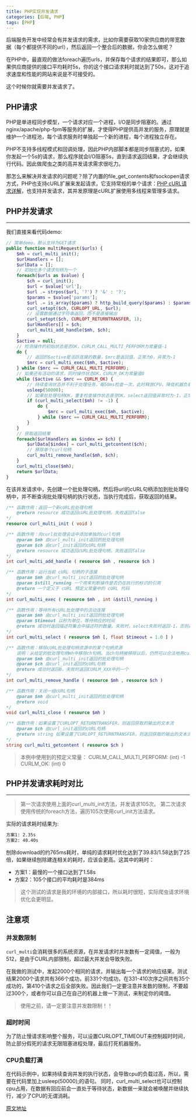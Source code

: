 ```yaml
---
title: PHP实现并发请求
categories: [后端, PHP]
tags: [PHP]
---
```


后端服务开发中经常会有并发请求的需求，比如你需要获取10家供应商的带宽数据（每个都提供不同的url），然后返回一个整合后的数据，你会怎么做呢？

在PHP中，最直观的做法foreach遍历urls，并保存每个请求的结果即可，那么如果供应商提供的接口平均耗时5s，你的这个接口请求耗时就达到了50s，这对于追求速度和性能的网站来说是不可接受的。

这个时候你就需要并发请求了。

## PHP请求

PHP是单进程同步模型，一个请求对应一个进程，I/O是同步阻塞的。通过nginx/apache/php-fpm等服务的扩展，才使得PHP提供高并发的服务，原理就是维护一个进程池，每个请求服务时单独起一个新的进程，每个进程独立存在。

PHP不支持多线程模式和回调处理，因此PHP内部脚本都是同步阻塞式的，如果你发起一个5s的请求，那么程序就会I/O阻塞5s，直到请求返回结果，才会继续执行代码。因此做爬虫之类的高并发请求需求很吃力。

那怎么来解决并发请求的问题呢？除了内置的file_get_contents和fsockopen请求方式，PHP也支持cURL扩展来发起请求，它支持常规的单个请求：[PHP cURL请求详解](https://segmentfault.com/a/1190000014922772#articleHeader3)，也支持并发请求，其并发原理是cURL扩展使用多线程来管理多请求。

## PHP并发请求
---

我们直接来看代码demo:

```php
// 简单demo，默认支持为GET请求
public function multiRequest($urls) {
    $mh = curl_multi_init();
    $urlHandlers = [];
    $urlData = [];
    // 初始化多个请求句柄为一个
    foreach($urls as $value) {
        $ch = curl_init();
        $url = $value['url'];
        $url .= strpos($url, '?') ? '&' : '?';
        $params = $value['params'];
        $url .= is_array($params) ? http_build_query($params) : $params;
        curl_setopt($ch, CURLOPT_URL, $url);
        // 设置数据通过字符串返回，而不是直接输出
        curl_setopt($ch, CURLOPT_RETURNTRANSFER, 1);
        $urlHandlers[] = $ch;
        curl_multi_add_handle($mh, $ch);
    }
    $active = null;
    // 检测操作的初始状态是否OK，CURLM_CALL_MULTI_PERFORM为常量值-1
    do {
        // 返回的$active是活跃连接的数量，$mrc是返回值，正常为0，异常为-1
        $mrc = curl_multi_exec($mh, $active);
    } while ($mrc == CURLM_CALL_MULTI_PERFORM);
    // 如果还有活动的请求，同时操作状态OK，CURLM_OK为常量值0
    while ($active && $mrc == CURLM_OK) {
        // 持续查询状态并不利于处理任务，每50ms检查一次，此时释放CPU，降低机器负载
        usleep(50000);
        // 如果批处理句柄OK，重复检查操作状态直至OK。select返回值异常时为-1，正常为1（因为只有1个批处理句柄）
        if (curl_multi_select($mh) != -1) {
            do {
                $mrc = curl_multi_exec($mh, $active);
            } while ($mrc == CURLM_CALL_MULTI_PERFORM);
        }
    }
    // 获取返回结果
    foreach($urlHandlers as $index => $ch) {
        $urlData[$index] = curl_multi_getcontent($ch);
        // 移除单个curl句柄
        curl_multi_remove_handle($mh, $ch);
    }
    curl_multi_close($mh);
    return $urlData;
}

```

在该并发请求中，先创建一个批处理句柄，然后将url的cURL句柄添加到批处理句柄中，并不断查询批处理句柄的执行状态，当执行完成后，获取返回的结果。

```php
/** 函数作用：返回一个新cURL批处理句柄
    @return resource 成功返回cURL批处理句柄，失败返回false
*/
resource curl_multi_init ( void )

/** 函数作用：向curl批处理会话中添加单独的curl句柄
    @param $mh 由curl_multi_init返回的批处理句柄
    @param $ch 由curl_init返回的cURL句柄
    @return resource 成功返回cURL批处理句柄，失败返回false
*/
int curl_multi_add_handle ( resource $mh , resource $ch )

/** 函数作用：运行当前 cURL 句柄的子连接
    @param $mh 由curl_multi_init返回的批处理句柄
    @param $still_running 一个用来判断操作是否仍在执行的标识的引用
    @return 一个定义于 cURL 预定义常量中的 cURL 代码
*/
int curl_multi_exec ( resource $mh , int &$still_running )

/** 函数作用：等待所有cURL批处理中的活动连接
    @param $mh 由curl_multi_init返回的批处理句柄
    @param $timeout 以秒为单位，等待响应的时间
    @return 成功时返回描述符集合中描述符的数量。失败时，select失败时返回-1，否则返回超时(从底层的select系统调用).
*/
int curl_multi_select ( resource $mh [, float $timeout = 1.0 ] )

/** 函数作用：移除cURL批处理句柄资源中的某个句柄资源
    说明：从给定的批处理句柄mh中移除ch句柄。当ch句柄被移除以后，仍然可以合法地用curl_exec()执行这个句柄。如果要移除的句柄正在被使用，则这个句柄涉及的所有传输任务会被中止。
    @param $mh 由curl_multi_init返回的批处理句柄
    @param $ch 由curl_init返回的cURL句柄
    @return 成功时返回0，失败时返回CURLM_XXX中的一个
*/
int curl_multi_remove_handle ( resource $mh , resource $ch )

/** 函数作用：关闭一组cURL句柄
    @param $mh 由curl_multi_init返回的批处理句柄
    @return void
*/
void curl_multi_close ( resource $mh )

/** 函数作用：如果设置了CURLOPT_RETURNTRANSFER，则返回获取的输出的文本流
    @param $ch 由curl_init返回的cURL句柄
    @return string 如果设置了CURLOPT_RETURNTRANSFER，则返回获取的输出的文本流。
*/
string curl_multi_getcontent ( resource $ch )
```

> 本例中使用到的预定义常量：
> CURLM_CALL_MULTI_PERFORM: (int) -1
> CURLM_OK: (int) 0

## PHP并发请求耗时对比
---

> 第一次请求使用上面的curl_multi_init方法，并发请求105次。
> 第二次请求使用传统的foreach方法，遍历105次使用curl_init方法请求。

实际的请求耗时结果为:

```sh
方案1: 2.35s
方案2: 40.40s
```

刨除download的约765ms耗时，单纯的请求耗时优化达到了39.83/1.58达到了25倍，如果继续刨除建连相关的耗时，应该会更高。这其中的耗时：

- 方案1：最慢的一个接口达到了1.58s
- 方案2：105个接口的平均耗时是384ms

> 这个测试的请求是我的环境的内部接口，所以耗时很短，实际爬虫请求环境优化会更明显。

## 注意项

### 并发数限制

`curl_multi`会消耗很多的系统资源，在并发请求时并发数有一定阈值，一般为512，是由于CURL内部限制，超过最大并发会导致失败。

在我做的测试中，发起2000个相同的请求，并输出每一个请求的响应结果。测试结果2000个请求共有366个成功，前331个均成功，在331-410次序之间共有35个成功的，第410个请求之后全部失败。因此我们一定要注意并发数的限制，不要超过300个，或者你可以自己在自己的机器上做一下测试，来制定你的阈值。

> 使用之前，请一定要注意并发数限制！！

### 超时时间

为了防止慢请求影响整个服务，可以设置CURLOPT_TIMEOUT来控制超时时间，防止部分假死的请求无限阻塞进程处理，最后打死机器服务。

### CPU负载打满

在代码示例中，如果持续查询并发的执行状态，会导致cpu的负载过高，所以，需要在代码里加上usleep(50000);的语句。
同时，curl_multi_select也可以控制cpu占用，在数据有回应前会一直处于等待状态，新数据一来就会被唤醒并继续执行，减少了CPU的无谓消耗。

[原文地址](https://segmentfault.com/a/1190000016343861)